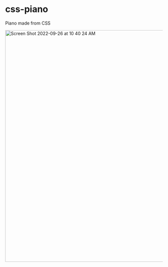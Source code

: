 # css-piano
Piano made from CSS


<img width="740" alt="Screen Shot 2022-09-26 at 10 40 24 AM" src="https://user-images.githubusercontent.com/61514525/192306136-a1ebf4b8-ebf9-42e9-a756-ff717a4614ca.png">
